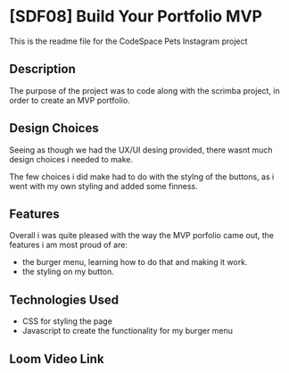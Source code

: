 # [SDF08] Build Your Portfolio MVP

This is the readme file for the CodeSpace Pets Instagram project 

## Description

The purpose of the project was to code along with the scrimba project, in order to create an MVP portfolio.  

## Design Choices 

Seeing as though we had the UX/UI desing provided, there wasnt much design choices i needed to make.

The few choices i did make had to do with the stylng of the buttons, as i went with my own styling and added some finness. 

## Features 

Overall i was quite pleased with the way the MVP porfolio came out, the features i am most proud of are: 

* the burger menu, learning how to do that and making it work.
* the styling on my button. 

## Technologies Used 

* CSS for styling the page 
* Javascript to create the functionality for my burger menu

## Loom Video Link 
